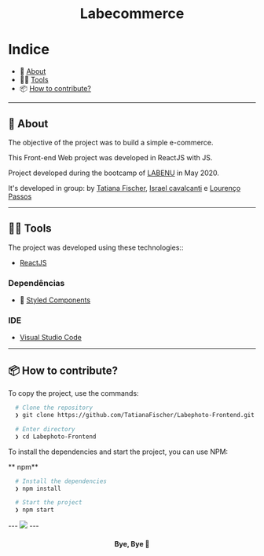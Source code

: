 <h1 align="center"> Labecommerce </h1>

# Indice

- :rocket: [About](#rocket-sobre-o-projeto)
- 👨‍💻️ [Tools](#%EF%B8%8F-tecnogias-utilizadas)
- 📦️ [How to contribute?](#%EF%B8%8F-como-utilizar-o-projeto)


---

## :rocket: About

The objective of the project was to build a simple e-commerce.

This Front-end Web project was developed in ReactJS with JS.

Project developed during the bootcamp of [LABENU](https://www.labenu.com.br/) in May 2020.

 It's developed in group: by [Tatiana Fischer](https://github.com/TatianaFischer), [Israel cavalcanti](https://github.com/IsraelQCavalcanti) e [Lourenço Passos](https://github.com/lourencopassos) 

---

## 👨‍💻️ Tools

The project was developed using these technologies::

- [ReactJS](https://reactjs.org/)

### Dependências

- :nail_care: [Styled Components](https://styled-components.com/)


### IDE

- [Visual Studio Code](https://code.visualstudio.com/)

---

## 📦️ How to contribute?

To copy the project, use the commands:

```bash
  # Clone the repository
  ❯ git clone https://github.com/TatianaFischer/Labephoto-Frontend.git

  # Enter directory
  ❯ cd Labephoto-Frontend
```

To install the dependencies and start the project, you can use NPM:

** npm**

```bash
  # Install the dependencies
  ❯ npm install

  # Start the project
  ❯ npm start
```


<p>
---
 <img src="./gif.gif"/>  
---

<h4 align="center">
  Bye, Bye 👋️
</h4>